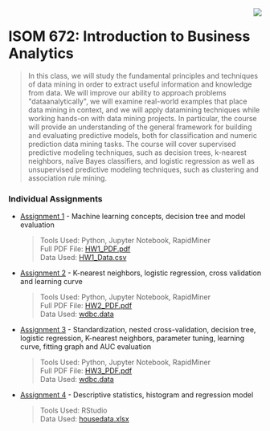<img src="https://github.com/jzhu808/images/blob/master/JZ.JPG" align="right" />

# ISOM 672: Introduction to Business Analytics
> In this class, we will study the fundamental principles and techniques of data mining in order to extract
useful information and knowledge from data. We will improve our ability to approach problems "dataanalytically", we will examine real-world examples that place data mining in context, and we will apply datamining techniques while working hands-on with data mining projects. In particular, the course will provide an understanding of the general framework for building and evaluating predictive models, both for classification and numeric prediction data mining tasks. The course will cover supervised predictive modeling techniques, such as decision trees, k-nearest neighbors, naïve Bayes classifiers, and logistic regression as well as unsupervised predictive modeling techniques, such as clustering and association rule mining.


### Individual Assignments
- [Assignment 1](https://github.com/jzhu808/ISOM-672-Introduction-To-Business-Analytics/blob/master/HW1.ipynb) - Machine learning concepts, decision tree and model evaluation
  > Tools Used: Python, Jupyter Notebook, RapidMiner  
  Full PDF File: [HW1_PDF.pdf](https://github.com/jzhu808/ISOM-672-Introduction-To-Business-Analytics/blob/master/HW1_PDF.pdf)  
  Data Used: [HW1_Data.csv](https://github.com/jzhu808/ISOM-672-Introduction-To-Business-Analytics/blob/master/HW1_Data.csv)
  
- [Assignment 2](https://github.com/jzhu808/ISOM-672-Introduction-To-Business-Analytics/blob/master/HW2.ipynb) - K-nearest neighbors, logistic regression, cross validation and learning curve
  > Tools Used: Python, Jupyter Notebook, RapidMiner   
  Full PDF File: [HW2_PDF.pdf](https://github.com/jzhu808/ISOM-672-Introduction-To-Business-Analytics/blob/master/HW2_PDF.pdf)  
  Data Used: [wdbc.data](https://github.com/jzhu808/ISOM-672-Introduction-To-Business-Analytics/blob/master/wdbc.data)

- [Assignment 3](https://github.com/jzhu808/ISOM-672-Introduction-To-Business-Analytics/blob/master/HW3.ipynb) - Standardization, nested cross-validation, decision tree, logistic regression, K-nearest neighbors, parameter tuning, learning curve, fitting graph and AUC evaluation
  > Tools Used: Python, Jupyter Notebook, RapidMiner  
  Full PDF File: [HW3_PDF.pdf](https://github.com/jzhu808/ISOM-672-Introduction-To-Business-Analytics/blob/master/HW3_PDF.pdf)   
  Data Used: [wdbc.data](https://github.com/jzhu808/ISOM-672-Introduction-To-Business-Analytics/blob/master/wdbc.data)
  
- [Assignment 4](https://github.com/jzhu808/ISOM-670-Business-Statistics/blob/master/Business%20Statistics%20Final%20Quiz.pdf) - Descriptive statistics, histogram and regression model
  > Tools Used: RStudio  
  Data Used: [housedata.xlsx](https://github.com/jzhu808/ISOM-670-Business-Statistics/blob/master/housedata.xlsx)


